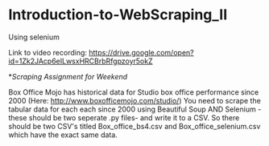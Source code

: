 # Introduction-to-WebScraping_II
Using selenium


Link to video recording: https://drive.google.com/open?id=1Zk2JAcp6eILwsxHRCBrbRfgpzoyr5okZ

**Scraping Assignment for Weekend*

Box Office Mojo has historical data for Studio box office performance since 2000 (Here: http://www.boxofficemojo.com/studio/)
You need to scrape the tabular data for each each since 2000 using Beautiful Soup AND Selenium - these should be two seperate .py files- and write it to a CSV. So there should be two CSV's titled Box_office_bs4.csv and Box_office_selenium.csv which have the exact same data. 
